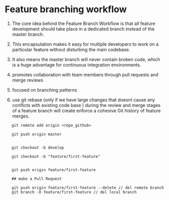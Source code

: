 
# Feature branching workflow


1) The core idea behind the Feature Branch Workflow is that all feature development should take place in a dedicated branch instead of the master branch. 

2) This encapsulation makes it easy for multiple developers to work on a particular feature without disturbing the main codebase.

3) It also means the master branch will never contain broken code, which is a huge advantage for continuous integration environments.

4) promotes collaboration with team members through pull requests and merge reviews

5) focused on branching patterns

6) use git rebase (only if we have large changes that doesnt cause any conflicts with existing code base ) during the review and merge stages of a feature branch will create enforce a cohesive Git history of feature merges.


```properties
   git remote add origin <repo_github>

   git push origin master


   git checkout -b develop

   git checkout -b "feature/first-feature"


   git push origin feature/first-feature

   ## make a Pull Request

   git push origin feature/first-feature --delete // del remote branch
   git branch -D feature/first-feature // del local branch


```
